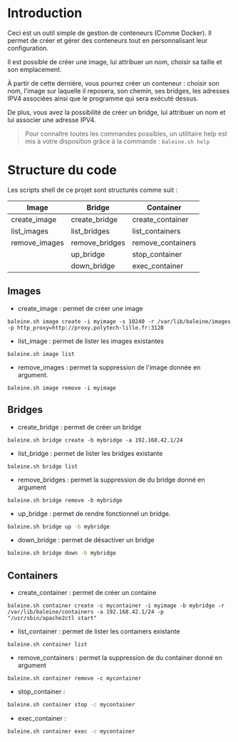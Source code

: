 # Introduction

Ceci est un outil simple de gestion de conteneurs (Comme Docker). Il permet de créer et gérer des conteneurs tout en personnalisant leur configuration. 

Il est possible de créer une image, lui attribuer un nom, choisir sa taille et son emplacement.

À partir de cette dernière, vous pourrez créer un conteneur : choisir son nom, l'image sur laquelle il reposera, son chemin, ses bridges, les adresses IPV4 associées ainsi que le programme qui sera exécuté dessus.

De plus, vous avez la possibilité de créer un bridge, lui attribuer un nom et lui associer une adresse IPV4.

> Pour connaître toutes les commandes possibles, un utilitaire help est mis à votre disposition grâce à la commande : `baleine.sh help`

# Structure du code

Les scripts shell de ce projet sont structurés comme suit : 

Image | Bridge | Container
------------ | -------------| -------------
create_image | create_bridge| create_container
list_images  | list_bridges | list_containers
remove_images  | remove_bridges | remove_containers
 | |  up_bridge| stop_container
  | | down_bridge | exec_container

## Images

* create_image : permet de créer une image
```             
baleine.sh image create -i myimage -s 10240 -r /var/lib/baleine/images -p http_proxy=http://proxy.polytech-lille.fr:3128
```

* list_image : permet de lister les images existantes 
```
baleine.sh image list 
```

* remove_images : permet la suppression de l'image donnée en argument. 

```
baleine.sh image remove -i myimage 
```

## Bridges 

* create_bridge : permet de créer un bridge
```
baleine.sh bridge create -b mybridge -a 192.168.42.1/24
```

* list_bridge : permet de lister les bridges existante
```
baleine.sh bridge list 
```

* remove_bridges : permet la suppression de du bridge donné en argument
```
baleine.sh bridge remove -b mybridge 
```

* up_bridge : permet de rendre fonctionnel un bridge.
```bash
baleine.sh bridge up -b mybridge 
```

* down_bridge : permet de désactiver un bridge
```bash
baleine.sh bridge down -b mybridge 
```

## Containers

* create_container : permet de créer un containe 
```
baleine.sh container create -c mycontainer -i myimage -b mybridge -r /var/lib/baleine/containers -a 192.168.42.1/24 -p "/usr/sbin/apache2ctl start"
```

* list_container : permet de lister les containers existante
```
baleine.sh container list 
```

* remove_containers : permet la suppression de du container donné en argument
```
baleine.sh container remove -c mycontainer 
```

* stop_container :
```bash
baleine.sh container stop -c mycontainer 
```

* exec_container :
```bash
baleine.sh container exec -c mycontainer 
```
